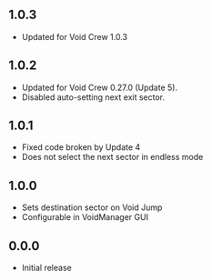 ## 1.0.3
- Updated for Void Crew 1.0.3

## 1.0.2
- Updated for Void Crew 0.27.0 (Update 5).
- Disabled auto-setting next exit sector.

## 1.0.1
- Fixed code broken by Update 4
- Does not select the next sector in endless mode

## 1.0.0
- Sets destination sector on Void Jump
- Configurable in VoidManager GUI

## 0.0.0
- Initial release